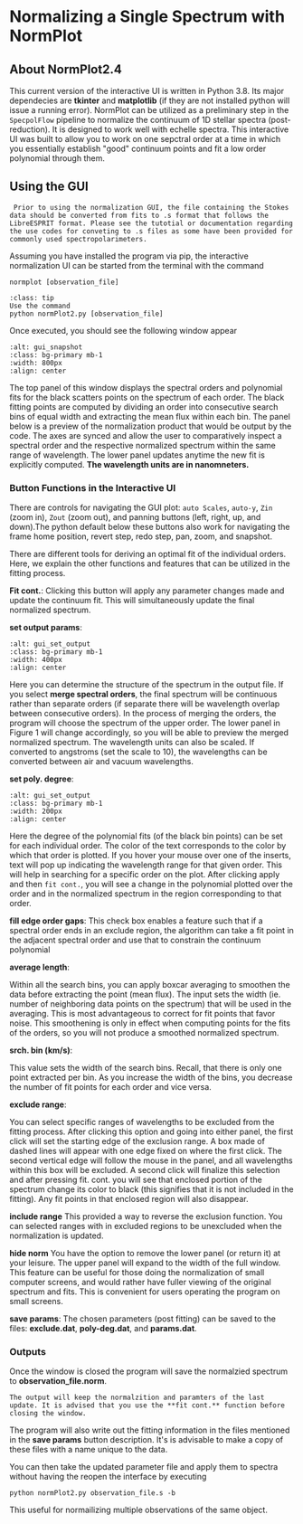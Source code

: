 # Normalizing a Single Spectrum with NormPlot

## About NormPlot2.4 

This current version of the interactive UI is written in Python 3.8. Its major dependecies are **tkinter** and **matplotlib** (if they are not installed python will issue a running error). NormPlot can be utilized as a preliminary step in the `SpecpolFlow` pipeline to normalize the continuum of 1D stellar spectra (post-reduction). It is designed to work well with echelle spectra. This interactive UI was built to allow you to work on one sepctral order at a time in which you essentially establish "good" continuum points and fit a low order polynomial through them.


## Using the GUI

```{note}
 Prior to using the normalization GUI, the file containing the Stokes data should be converted from fits to .s format that follows the LibreESPRIT format. Please see the tutotial or documentation regarding the use codes for conveting to .s files as some have been provided for commonly used spectropolarimeters.  
```


Assuming you have installed the program via pip, the interactive normalization UI can be started from the terminal with the command 

```
normplot [observation_file]
```

`````{admonition} Command line alternative (if NormPlot is not pip installed)
:class: tip 
Use the command  
python normPlot2.py [observation_file]
`````

Once executed, you should see the following window appear

```{image} ../normplot_images/user_guide_gui.png
:alt: gui_snapshot
:class: bg-primary mb-1
:width: 800px
:align: center
```

The top panel of this window displays the spectral orders and polynomial fits for the black scatters points on the spectrum of each order. The black fitting points are computed by dividing an order into consecutive search bins of equal width and extracting the mean flux within each bin. The panel below is a preview of the normalization product that would be output by the code. The axes are synced and allow the user to comparatively inspect  a spectral order and the respective normalized spectrum within the same range of wavelength. The lower panel updates anytime the new fit is explicitly computed. **The wavelength  units are in nanomneters.**

### Button Functions in the Interactive UI

There are controls for navigating the GUI plot:
`auto Scales`, `auto-y`, `Zin` (zoom in), `Zout` (zoom out), and panning buttons (left, right, up, and down).The python default below these buttons also work for navigating the frame home position, revert step, redo step, pan, zoom, and snapshot.

There are different tools for deriving an optimal fit of the individual orders. Here, we explain the other functions and features that can be utilized in the fitting process. 

**Fit cont.**: 
Clicking this button will apply any parameter changes made and update the continuum fit. This will simultaneously update the final normalized spectrum. 


**set output params**:  

```{image} ../normplot_images/user_guide_set_output.png
:alt: gui_set_output
:class: bg-primary mb-1
:width: 400px
:align: center
```

Here you can determine the structure of the spectrum in the output file. If you select **merge spectral orders**, the final spectrum will be continuous rather than separate orders (if separate there will be wavelength overlap between consecutive orders). In the process of merging the orders, the program will choose the spectrum of the upper order. The lower panel in Figure 1 will change accordingly, so you will be able to preview the merged normalized spectrum. The wavelength units can also be scaled. If converted to angstroms (set the scale to 10), the wavelengths can be converted between air and vacuum wavelengths. 

**set poly. degree**:

```{image} ../normplot_images/user_guide_polyfit_params.png
:alt: gui_set_output
:class: bg-primary mb-1
:width: 200px
:align: center
```

Here the degree of the polynomial fits (of the black bin points)  can be set for each individual order. The color of the text corresponds to the color by which that order is plotted. If you hover your mouse over one of the inserts, text will pop up indicating the wavelength range for that given order. This will help in searching for a specific order on the plot. After clicking apply and then `fit cont.`, you will see a change in the polynomial plotted over the order and in the normalized spectrum in the region corresponding to that order. 

**fill edge order gaps**: 
This check box enables a feature such that if a spectral order ends in an exclude region, the algorithm can take a fit point in the adjacent spectral order and use that to constrain the continuum polynomial

**average length**:

Within all the search bins, you can apply boxcar averaging to smoothen the data before extracting the point (mean flux). The input sets the width (ie. number of neighboring data points on the spectrum) that will be used in the averaging. This is most advantageous to correct for fit points that favor noise. This smoothening is only in effect when computing points for the fits of the orders, so you will not produce a smoothed normalized spectrum.     

**srch. bin (km/s)**:

This value sets the width of the search bins. Recall, that there is only one point extracted per bin. As you increase the width of the bins, you decrease the number of fit points for each order and vice versa. 

**exclude range**:

You can select specific ranges of wavelengths to be excluded from the fitting process. After clicking this option and going into either panel, the first click will set the starting edge of the exclusion range. A box made of dashed lines will appear with one edge fixed on where the first click. The second vertical edge will follow the mouse in the panel, and  all wavelengths within this box will be excluded. A second click will finalize this selection and after pressing fit. cont. you will see that enclosed portion of the spectrum change its color to black (this signifies that it is not included in the fitting). Any fit points in that enclosed region will also disappear. 

**include range** 
This provided a way to reverse the exclusion function. You can selected ranges with in excluded regions to be unexcluded when the normalization is updated. 

**hide norm**
You have the option to remove the lower panel (or return it) at your leisure. The upper panel will expand to the width of the full window. This feature can be useful for those doing the normalization of small computer screens, and would rather have fuller viewing of the original spectrum and fits. This is convenient for users operating the program on small screens.

**save params**: 
The chosen parameters (post fitting) can be saved to the files:  **exclude.dat**, **poly-deg.dat**, and **params.dat**.

###  Outputs 
Once the window is closed the program will save the normalzied spectrum to **observation_file.norm**.
```{note}
The output will keep the normalzition and paramters of the last update. It is advised that you use the **fit cont.** function before closing the window.
```

The program will also write out the fitting information in the files mentioned in the **save params** button description. It's is advisable to make a copy of these files with a name unique to the data. 

You can then take the updated parameter file and apply them to spectra without having the reopen the interface by executing
```
python normPlot2.py observation_file.s -b
```
This useful for normailizing multiple observations of the same object. 



